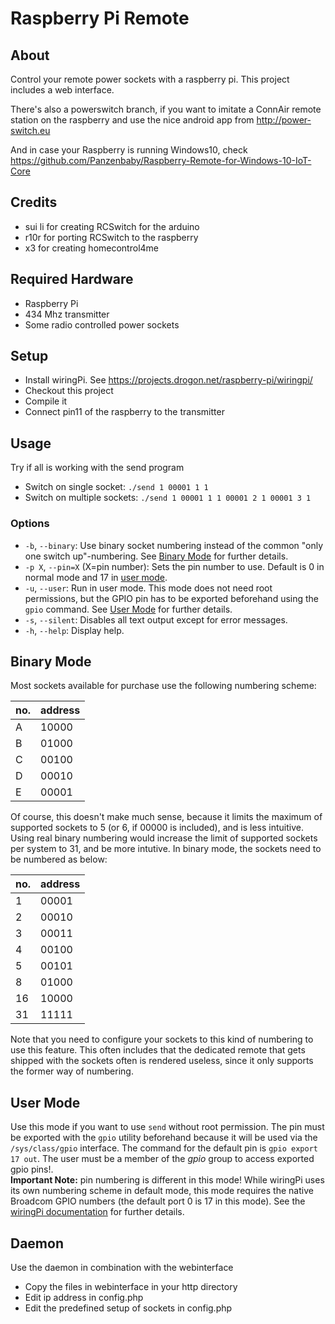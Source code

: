 # Raspberry Pi Remote

## About
Control your remote power sockets with a raspberry pi.
This project includes a web interface.

There's also a powerswitch branch, if you want to imitate a ConnAir remote
station on the raspberry and use the nice android app from
http://power-switch.eu

And in case your Raspberry is running Windows10, check
https://github.com/Panzenbaby/Raspberry-Remote-for-Windows-10-IoT-Core

## Credits
* sui li for creating RCSwitch for the arduino
* r10r for porting RCSwitch to the raspberry
* x3 for creating homecontrol4me

## Required Hardware
* Raspberry Pi
* 434 Mhz transmitter
* Some radio controlled power sockets

## Setup
* Install wiringPi. See https://projects.drogon.net/raspberry-pi/wiringpi/
* Checkout this project
* Compile it
* Connect pin11 of the raspberry to the transmitter

## Usage
Try if all is working with the send program
*  Switch on single socket: `./send 1 00001 1 1`
*  Switch on multiple sockets: `./send 1 00001 1 1 00001 2 1 00001 3 1`

### Options
* `-b`, `--binary`: Use binary socket numbering instead of the common "only one switch up"-numbering. See [Binary Mode](#binary-mode) for further details.
* `-p X`, `--pin=X` (X=pin number): Sets the pin number to use. Default is 0 in normal mode and 17 in [user mode](#user-mode).
* `-u`, `--user`: Run in user mode. This mode does not need root permissions, but the GPIO pin has to be exported beforehand using the `gpio` command. See [User Mode](#user-mode) for further details.
* `-s`, `--silent`: Disables all text output except for error messages.
* `-h`, `--help`: Display help.

## Binary Mode
Most sockets available for purchase use the following numbering scheme:

no. | address
--- | -------
  A |   10000
  B |   01000
  C |   00100
  D |   00010
  E |   00001

Of course, this doesn't make much sense, because it limits the maximum of supported sockets to 5 (or 6, if 00000 is included), and is less intuitive. Using real binary numbering would increase the limit of supported sockets per system to 31, and be more intutive. In binary mode, the sockets need to be numbered as below:

no. | address
--- | -------
  1 |   00001
  2 |   00010
  3 |   00011
  4 |   00100
  5 |   00101
  8 |   01000
 16 |   10000
 31 |   11111

Note that you need to configure your sockets to this kind of numbering to use this feature. This often includes that the dedicated remote that gets shipped with the sockets often is rendered useless, since it only supports the former way of numbering.

## User Mode
Use this mode if you want to use `send` without root permission. The pin must be exported with the `gpio` utility beforehand because it will be used via the `/sys/class/gpio` interface. The command for the default pin is `gpio export 17 out`. The user must be a member of the *gpio* group to access exported gpio pins!.  
**Important Note:** pin numbering is different in this mode! While wiringPi uses its own numbering scheme in default mode, this mode requires the native Broadcom GPIO numbers (the default port 0 is 17 in this mode). See the [wiringPi documentation](http://wiringpi.com/pins/) for further details.

## Daemon
Use the daemon in combination with the webinterface
* Copy the files in webinterface in your http directory
* Edit ip address in config.php
* Edit the predefined setup of sockets in config.php
